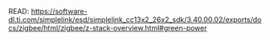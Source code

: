 READ: https://software-dl.ti.com/simplelink/esd/simplelink_cc13x2_26x2_sdk/3.40.00.02/exports/docs/zigbee/html/zigbee/z-stack-overview.html#green-power